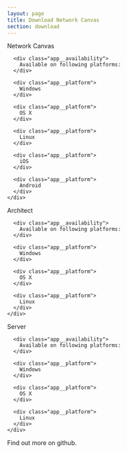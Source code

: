```yaml
---
layout: page
title: Download Network Canvas
section: download
---
```


<div class="app-suite">

  <div class="app-suite__app">
    <div class="app">
      <div class="app__hero">
        Network Canvas
      </div>

      <div class="app__availability">
        Available on following platforms:
      </div>

      <div class="app__platform">
        Windows
      </div>

      <div class="app__platform">
        OS X
      </div>

      <div class="app__platform">
        Linux
      </div>

      <div class="app__platform">
        iOS
      </div>

      <div class="app__platform">
        Android
      </div>
    </div>
  </div>

  <div class="app-suite__app">
    <div class="app">
      <div class="app__hero">
        Architect
      </div>

      <div class="app__availability">
        Available on following platforms:
      </div>

      <div class="app__platform">
        Windows
      </div>

      <div class="app__platform">
        OS X
      </div>

      <div class="app__platform">
        Linux
      </div>
    </div>
  </div>

  <div class="app-suite__app">
    <div class="app">
      <div class="app__hero">
        Server
      </div>

      <div class="app__availability">
        Available on following platforms:
      </div>

      <div class="app__platform">
        Windows
      </div>

      <div class="app__platform">
        OS X
      </div>

      <div class="app__platform">
        Linux
      </div>
    </div>
  </div>

</div>


Find out more on github.
